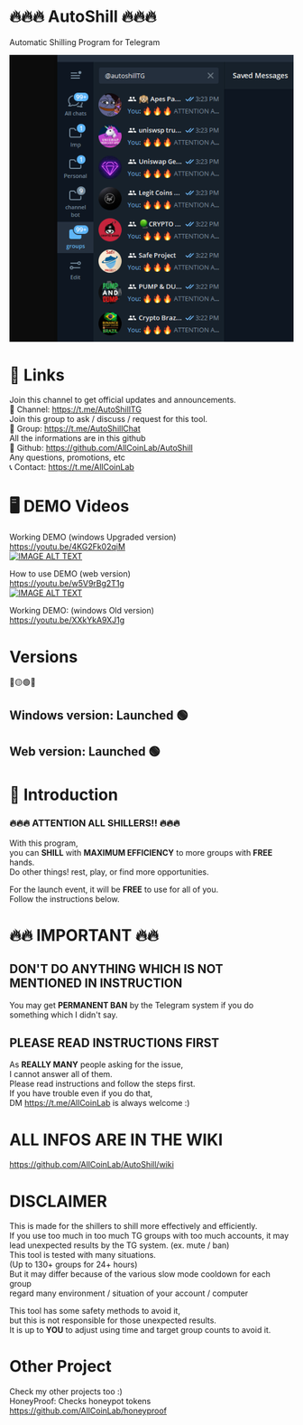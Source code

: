 # 🔥🔥🔥 AutoShill 🔥🔥🔥

Automatic Shilling Program for Telegram

![plot](./res/shill.png)

# 🔗 Links

Join this channel to get official updates and announcements.  
📣 Channel: https://t.me/AutoShillTG  
Join this group to ask / discuss / request for this tool.  
👥 Group: https://t.me/AutoShillChat   
All the informations are in this github  
📝 Github: https://github.com/AllCoinLab/AutoShill  
Any questions, promotions, etc  
📞 Contact: https://t.me/AllCoinLab  

# 🖥 DEMO Videos
Working DEMO (windows Upgraded version)    
https://youtu.be/4KG2Fk02qiM  
[![IMAGE ALT TEXT](http://img.youtube.com/vi/4KG2Fk02qiM/0.jpg)](http://www.youtube.com/watch?v=4KG2Fk02qiM "Working DEMO")

How to use DEMO (web version)  
https://youtu.be/w5V9rBg2T1g  
[![IMAGE ALT TEXT](http://img.youtube.com/vi/w5V9rBg2T1g/0.jpg)](http://www.youtube.com/watch?v=w5V9rBg2T1g "How to use DEMO")  


Working DEMO: (windows Old version)  
https://youtu.be/XXkYkA9XJ1g  

# Versions
🔴🟡🟢🔵
## Windows version: Launched 🟢  
## Web version: Launched 🟢  


# 💸 Introduction

### 🔥🔥🔥 ATTENTION ALL SHILLERS!! 🔥🔥🔥 
  
With this program,  
you can **SHILL** with **MAXIMUM EFFICIENCY** to more groups with **FREE** hands.  
Do other things! rest, play, or find more opportunities.  

For the launch event,
it will be **FREE** to use for all of you.  
Follow the instructions below.


# 🔥🔥 IMPORTANT 🔥🔥
## DON'T DO ANYTHING WHICH IS NOT MENTIONED IN INSTRUCTION
You may get **PERMANENT BAN** by the Telegram system if you do something which I didn't say.  


## PLEASE READ INSTRUCTIONS FIRST
As **REALLY MANY** people asking for the issue,  
I cannot answer all of them.  
Please read instructions and follow the steps first.  
If you have trouble even if you do that,  
DM https://t.me/AllCoinLab is always welcome :)


# ALL INFOS ARE IN THE WIKI
https://github.com/AllCoinLab/AutoShill/wiki


# DISCLAIMER
This is made for the shillers to shill more effectively and efficiently.  
If you use too much in too much TG groups with too much accounts,
it may lead unexpected results by the TG system. (ex. mute / ban)  
This tool is tested with many situations.  
(Up to 130+ groups for 24+ hours)  
But it may differ because of the various slow mode cooldown for each group  
regard many environment / situation of your account / computer

This tool has some safety methods to avoid it,  
but this is not responsible for those unexpected results.  
It is up to **YOU** to adjust using time and target group counts to avoid it.

# Other Project
Check my other projects too :)  
HoneyProof: Checks honeypot tokens  
https://github.com/AllCoinLab/honeyproof
